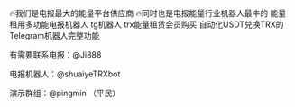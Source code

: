 🔥我们是电报最大的能量平台供应商
🔥同时也是电报能量行业机器人最牛的
能量租用多功能电报机器人
tg机器人 trx能量租赁会员购买
自动化USDT兑换TRX的Telegram机器人完整功能


有需要联系电报：@Ji888

电报机器人：@shuaiyeTRXbot

演示群组：@pingmin （平民）
